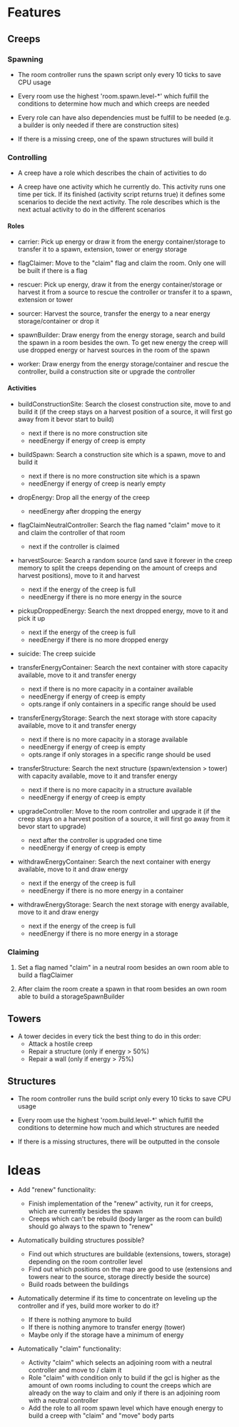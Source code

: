 # Features


## Creeps


### Spawning

- The room controller runs the spawn script only every 10 ticks to save
  CPU usage
  
- Every room use the highest 'room.spawn.level-*' which fulfill the
  conditions to determine how much and which creeps are needed
  
- Every role can have also dependencies must be fulfill to be needed 
  (e.g. a builder is only needed if there are construction sites)
  
- If there is a missing creep, one of the spawn structures will build it


### Controlling

- A creep have a role which describes the chain of activities to do

- A creep have one activity which he currently do. This activity runs
  one time per tick. If its finished (activity script returns true) it
  defines some scenarios to decide the next activity. The role describes 
  which is the next actual activity to do in the different scenarios
  
  
#### Roles

- carrier: Pick up energy or draw it from the energy container/storage 
  to transfer it to a spawn, extension, tower or energy storage

- flagClaimer: Move to the "claim" flag and claim the room. Only one 
  will be built if there is a flag 

- rescuer: Pick up energy, draw it from the energy container/storage or
  harvest it from a source to rescue the controller or transfer it to a 
  spawn, extension or tower

- sourcer: Harvest the source, transfer the energy to a near energy 
  storage/container or drop it

- spawnBuilder: Draw energy from the energy storage, search and build 
  the spawn in a room besides the own. To get new energy the creep will 
  use dropped energy or harvest sources in the room of the spawn

- worker: Draw energy from the energy storage/container and rescue the
  controller, build a construction site or upgrade the controller
  
  
#### Activities

- buildConstructionSite: Search the closest construction site, move to 
  and build it (if the creep stays on a harvest position of a source, it
  will first go away from it bevor start to build)
  - next if there is no more construction site
  - needEnergy if energy of creep is empty
  
- buildSpawn: Search a construction site which is a spawn, move to and 
  build it
  - next if there is no more construction site which is a spawn
  - needEnergy if energy of creep is nearly empty
  
- dropEnergy: Drop all the energy of the creep
  - needEnergy after dropping the energy
  
- flagClaimNeutralController: Search the flag named "claim" move to it
  and claim the controller of that room
  - next if the controller is claimed
  
- harvestSource: Search a random source (and save it forever in the 
  creep memory to split the creeps depending on the amount of creeps and 
  harvest positions), move to it and harvest 
  - next if the energy of the creep is full
  - needEnergy if there is no more energy in the source
  
- pickupDroppedEnergy: Search the next dropped energy, move to it and 
  pick it up
  - next if the energy of the creep is full
  - needEnergy if there is no more dropped energy
  
- suicide: The creep suicide
  
- transferEnergyContainer: Search the next container with store capacity 
  available, move to it and transfer energy
  - next if there is no more capacity in a container available
  - needEnergy if energy of creep is empty
  - opts.range if only containers in a specific range should be used 
  
- transferEnergyStorage: Search the next storage with store capacity 
  available, move to it and transfer energy
  - next if there is no more capacity in a storage available
  - needEnergy if energy of creep is empty
  - opts.range if only storages in a specific range should be used 
  
- transferStructure: Search the next structure (spawn/extension > tower) 
  with capacity available, move to it and transfer energy 
  - next if there is no more capacity in a structure available
  - needEnergy if energy of creep is empty
  
- upgradeController: Move to the room controller and upgrade it (if the 
  creep stays on a harvest position of a source, it will first go away 
  from it bevor start to upgrade)
  - next after the controller is upgraded one time
  - needEnergy if energy of creep is empty
  
- withdrawEnergyContainer: Search the next container with energy 
  available, move to it and draw energy
  - next if the energy of the creep is full
  - needEnergy if there is no more energy in a container
  
- withdrawEnergyStorage: Search the next storage with energy available,
  move to it and draw energy
  - next if the energy of the creep is full
  - needEnergy if there is no more energy in a storage
  
  
### Claiming

1. Set a flag named "claim" in a neutral room besides an own room able
   to build a flagClaimer
   
2. After claim the room create a spawn in that room besides an own room 
   able to build a storageSpawnBuilder
   
  
## Towers

- A tower decides in every tick the best thing to do in this order:
  - Attack a hostile creep
  - Repair a structure (only if energy > 50%)
  - Repair a wall (only if energy > 75%)
  
  
## Structures

- The room controller runs the build script only every 10 ticks to save
  CPU usage
  
- Every room use the highest 'room.build.level-*' which fulfill the
  conditions to determine how much and which structures are needed
  
- If there is a missing structures, there will be outputted in the 
  console

  
# Ideas

- Add "renew" functionality:
  - Finish implementation of the "renew" activity, run it for creeps, 
    which are currently besides the spawn
  - Creeps which can't be rebuild (body larger as the room can build)
    should go always to the spawn to "renew" 

- Automatically building structures possible?
  - Find out which structures are buildable (extensions, towers, 
    storage) depending on the room controller level
  - Find out which positions on the map are good to use (extensions and
    towers near to the source, storage directly beside the source)
  - Build roads between the buildings

- Automatically determine if its time to concentrate on leveling up the 
  controller and if yes, build more worker to do it?
  - If there is nothing anymore to build
  - If there is nothing anymore to transfer energy (tower)
  - Maybe only if the storage have a minimum of energy
  
- Automatically "claim" functionality:
  - Activity "claim" which selects an adjoining room with a neutral
    controller and move to / claim it
  - Role "claim" with condition only to build if the gcl is higher as
    the amount of own rooms including to count the creeps which are
    already on the way to claim and only if there is an adjoining room
    with a neutral controller
  - Add the role to all room spawn level which have enough energy to
    build a creep with "claim" and "move" body parts
